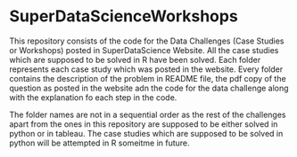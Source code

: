 # SuperDataScienceWorkshops
This repository consists of the code for the Data Challenges (Case Studies or Workshops) posted in SuperDataScience Website. All the case studies which are supposed to be solved in R have been solved. Each folder represents each case study which was posted in the website. Every folder contains the description of the problem in README file, the pdf copy of the question as posted in the website adn the code for the data challenge along with the explanation fo each step in the code.

The folder names are not in a sequential order as the rest of the challenges apart from the ones in this repository are supposed to be either solved in python or in tableau. The case studies which are supposed to be solved in python will be attempted in R someitme in future.
